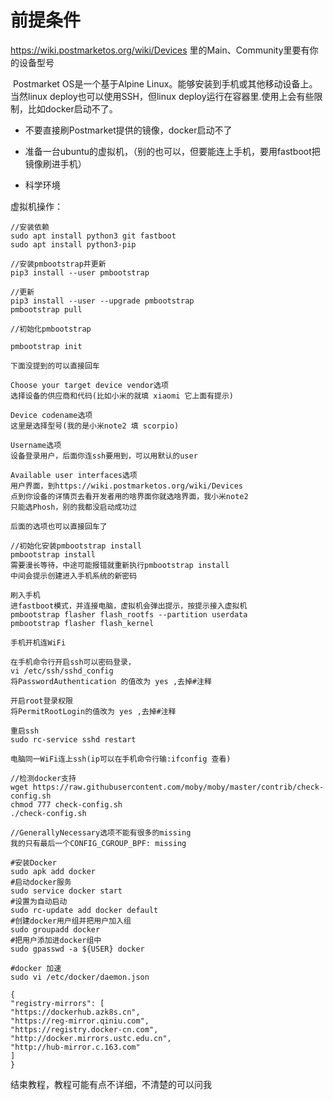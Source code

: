 # 前提条件
https://wiki.postmarketos.org/wiki/Devices
里的Main、Community里要有你的设备型号


​ Postmarket OS是一个基于Alpine Linux。能够安装到手机或其他移动设备上。当然linux deploy也可以使用SSH，但linux deploy运行在容器里.使用上会有些限制，比如docker启动不了。

- 不要直接刷Postmarket提供的镜像，docker启动不了

- 准备一台ubuntu的虚拟机，（别的也可以，但要能连上手机，要用fastboot把镜像刷进手机）
- 科学环境  
  
虚拟机操作：
```
//安装依赖
sudo apt install python3 git fastboot
sudo apt install python3-pip

//安装pmbootstrap并更新
pip3 install --user pmbootstrap

//更新
pip3 install --user --upgrade pmbootstrap
pmbootstrap pull

```
```
//初始化pmbootstrap

pmbootstrap init

下面没提到的可以直接回车

Choose your target device vendor选项
选择设备的供应商和代码(比如小米的就填 xiaomi 它上面有提示)

Device codename选项
这里是选择型号(我的是小米note2 填 scorpio)

Username选项
设备登录用户，后面你连ssh要用到，可以用默认的user

Available user interfaces选项
用户界面，到https://wiki.postmarketos.org/wiki/Devices
点到你设备的详情页去看开发者用的啥界面你就选啥界面，我小米note2
只能选Phosh，别的我都没启动成功过

后面的选项也可以直接回车了
```
```
//初始化安装pmbootstrap install
pmbootstrap install
需要漫长等待，中途可能报错就重新执行pmbootstrap install
中间会提示创建进入手机系统的新密码

```
```
刷入手机
进fastboot模式，并连接电脑，虚拟机会弹出提示，按提示接入虚拟机
pmbootstrap flasher flash_rootfs --partition userdata
pmbootstrap flasher flash_kernel

```
```
手机开机连WiFi

在手机命令行开启ssh可以密码登录，
vi /etc/ssh/sshd_config
将PasswordAuthentication 的值改为 yes ,去掉#注释

开启root登录权限
将PermitRootLogin的值改为 yes ,去掉#注释

重启ssh
sudo rc-service sshd restart
```
```
电脑同一WiFi连上ssh(ip可以在手机命令行输:ifconfig 查看)

//检测docker支持
wget https://raw.githubusercontent.com/moby/moby/master/contrib/check-config.sh
chmod 777 check-config.sh
./check-config.sh

//GenerallyNecessary选项不能有很多的missing
我的只有最后一个CONFIG_CGROUP_BPF: missing

#安装Docker
sudo apk add docker
#启动docker服务
sudo service docker start
#设置为自动启动
sudo rc-update add docker default
#创建docker用户组并把用户加入组
sudo groupadd docker
#把用户添加进docker组中
sudo gpasswd -a ${USER} docker

#docker 加速
sudo vi /etc/docker/daemon.json

{
"registry-mirrors": [
"https://dockerhub.azk8s.cn",
"https://reg-mirror.qiniu.com",
"https://registry.docker-cn.com",
"http://docker.mirrors.ustc.edu.cn",
"http://hub-mirror.c.163.com"
]
}
```
结束教程，教程可能有点不详细，不清楚的可以问我